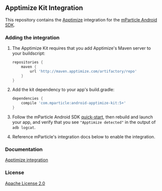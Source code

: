 ## Apptimize Kit Integration

This repository contains the [Apptimize](https://www.apptimize.com/) integration for the [mParticle Android SDK](https://github.com/mParticle/mparticle-android-sdk).

### Adding the integration

1. The Apptimize Kit requires that you add Apptimize's Maven server to your buildscript:

    ```groovy
    repositories {
        maven {
            url 'http://maven.apptimize.com/artifactory/repo'
        }
    }
    ```
2. Add the kit dependency to your app's build.gradle:

    ```groovy
    dependencies {
        compile 'com.mparticle:android-apptimize-kit:5+'
    }
    ```
3. Follow the mParticle Android SDK [quick-start](https://github.com/mParticle/mparticle-android-sdk), then rebuild and launch your app, and verify that you see `"Apptimize detected"` in the output of `adb logcat`.
4. Reference mParticle's integration docs below to enable the integration.

### Documentation

[Apptimize integration](http://docs.mparticle.com/?java#apptimize)

### License

[Apache License 2.0](http://www.apache.org/licenses/LICENSE-2.0)